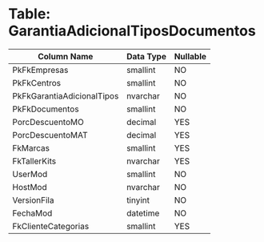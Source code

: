# Table: GarantiaAdicionalTiposDocumentos

| Column Name | Data Type | Nullable |
|-------------|-----------|----------|
| PkFkEmpresas | smallint | NO |
| PkFkCentros | smallint | NO |
| PkFkGarantiaAdicionalTipos | nvarchar | NO |
| PkFkDocumentos | smallint | NO |
| PorcDescuentoMO | decimal | YES |
| PorcDescuentoMAT | decimal | YES |
| FkMarcas | smallint | YES |
| FkTallerKits | nvarchar | YES |
| UserMod | smallint | NO |
| HostMod | nvarchar | NO |
| VersionFila | tinyint | NO |
| FechaMod | datetime | NO |
| FkClienteCategorias | smallint | YES |
